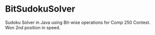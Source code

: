 BitSudokuSolver
===============

Sudoku Solver in Java using Bit-wise operations for Comp 250 Contest. Won 2nd position in speed.
